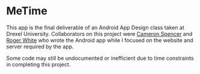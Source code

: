 # MeTime
This app is the final deliverable of an Android App Design class taken at Drexel University. 
Collaborators on this project were [Cameron Spencer](https://github.com/chuckle123) and [Roger White](https://github.com/RogerThat427) who wrote the Android app while I focused on the website and server required by the app. 

Some code may still be undocumented or inefficient due to time constraints in completing this project. 
